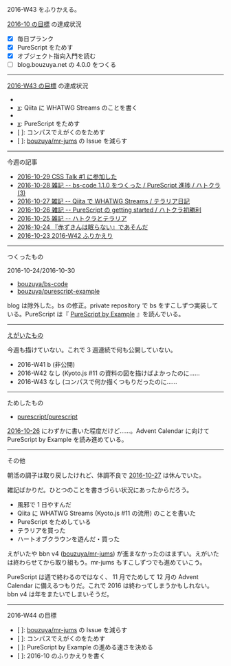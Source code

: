 2016-W43 をふりかえる。

[2016-10 の目標][2016-09-30] の達成状況

- [x] 毎日プランク
- [x] PureScript をためす
- [x] オブジェクト指向入門を読む
- [ ] blog.bouzuya.net の 4.0.0 をつくる

-----

[2016-W43 の目標][2016-10-23] の達成状況

- [x]: 朝活の調子を取り戻す
- [x]: Qiita に WHATWG Streams のことを書く
- [x]: 『赤ずきんは眠らない』のことを書く
- [x]: PureScript をためす
- [ ]: コンパスでえがくのをためす
- [ ]: [bouzuya/mr-jums][] の Issue を減らす

-----

今週の記事

- [2016-10-29 CSS Talk #1 に参加した][2016-10-29]
- [2016-10-28 雑記 -- bs-code 1.1.0 をつくった / PureScript 進捗 / ハトクラ (3)][2016-10-28]
- [2016-10-27 雑記 -- Qiita で WHATWG Streams / テラリア日記][2016-10-27]
- [2016-10-26 雑記 -- PureScript の getting started / ハトクラ初勝利][2016-10-26]
- [2016-10-25 雑記 -- ハトクラとテラリア][2016-10-25]
- [2016-10-24 『赤ずきんは眠らない』であそんだ][2016-10-24]
- [2016-10-23 2016-W42 ふりかえり][2016-10-23]

-----

つくったもの

2016-10-24/2016-10-30

- [bouzuya/bs-code][]
- [bouzuya/purescript-example][]

blog は除外した。bs の修正。private repository で bs をすこしずつ実装している。PureScript は『 [PureScript by Example](https://leanpub.com/purescript/read) 』を読んでいる。

-----

[えがいたもの](http://floating-scrubland-79854.herokuapp.com/)

今週も描けていない。これで 3 週連続で何も公開していない。

- 2016-W41 b (非公開)
- 2016-W42 なし (Kyoto.js #11 の資料の図を描けばよかったのに……
- 2016-W43 なし (コンパスで何か描くつもりだったのに……

-----

ためしたもの

- [purescript/purescript][]

[2016-10-26][] にわずかに書いた程度だけど……。Advent Calendar に向けて PureScript by Example を読み進めている。

-----

その他

朝活の調子は取り戻したけれど、体調不良で [2016-10-27][] は休んでいた。

雑記ばかりだ。ひとつのことを書きづらい状況にあったからだろう。

- 風邪で 1 日やすんだ
- Qiita に WHATWG Streams (Kyoto.js #11 の流用) のことを書いた
- PureScript をためしている
- テラリアを買った
- ハートオブクラウンを遊んだ・買った

えがいたや bbn v4 ([bouzuya/mr-jums][]) が進まなかったのはまずい。えがいたは終わらせてから取り組もう。mr-jums もすこしずつでも進めていこう。

PureScript は週で終わるのではなく、 11 月でためして 12 月の Advent Calendar に備えるつもりだ。これで 2016 は終わってしまうかもしれない。bbn v4 は年をまたいでしまいそうだ。

-----

2016-W44 の目標

- [ ]: [bouzuya/mr-jums][] の Issue を減らす
- [ ]: コンパスでえがくのをためす
- [ ]: PureScript by Example の進める速さを決める
- [ ]: 2016-10 のふりかえりを書く

[2016-09-30]: http://blog.bouzuya.net/2016/09/30/
[2016-10-23]: http://blog.bouzuya.net/2016/10/23/
[2016-10-24]: http://blog.bouzuya.net/2016/10/24/
[2016-10-25]: http://blog.bouzuya.net/2016/10/25/
[2016-10-26]: http://blog.bouzuya.net/2016/10/26/
[2016-10-27]: http://blog.bouzuya.net/2016/10/27/
[2016-10-28]: http://blog.bouzuya.net/2016/10/28/
[2016-10-29]: http://blog.bouzuya.net/2016/10/29/
[bouzuya/bs-code]: https://github.com/bouzuya/bs-code
[bouzuya/mr-jums]: https://github.com/bouzuya/mr-jums
[bouzuya/purescript-example]: https://github.com/bouzuya/purescript-example
[purescript/purescript]: https://github.com/purescript/purescript
